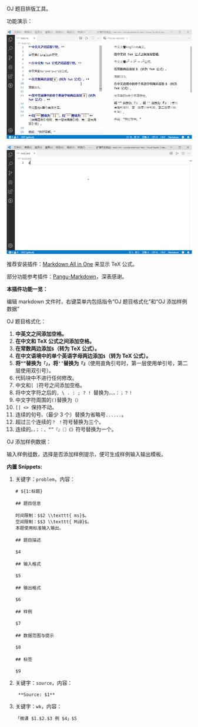 OJ 题目排版工具。

功能演示：

![](https://raw.githubusercontent.com/1024th/vscode-OJ-format/master/assets/1.gif)

![](https://raw.githubusercontent.com/1024th/vscode-OJ-format/master/assets/2.gif)

推荐安装插件：[Markdown All in One](https://marketplace.visualstudio.com/items?itemName=yzhang.markdown-all-in-one) 来显示 TeX 公式。

部分功能参考插件：[Pangu-Markdown](https://marketplace.visualstudio.com/items?itemName=xlthu.Pangu-Markdown)，深表感谢。

**本插件功能一览：**

编辑 markdown 文件时，右键菜单内包括指令“OJ 题目格式化”和“OJ 添加样例数据”

OJ 题目格式化：

1. **中英文之间添加空格。**
2. **在中文和 TeX 公式之间添加空格。**
3. **在常数两边添加`$`（转为 TeX 公式）。**
4. **在中文语境中的单个英语字母两边添加`$`（转为 TeX 公式）。**
5. **将`“”`替换为`「」`，将`‘’`替换为`『』`**（使用直角引号时，第一层使用单引号，第二层使用双引号）。
6. 代码块中不进行任何修改。
7. 中文和`[ ]`符号之间添加空格。
8.  将中文字符之后的`, \ . : ; ? ! `替换为`，、。：；？！`
9.  中文字符周围的`()`替换为`（）`
10. `[] <> `保持不动。
11. 连续的句号`。`（最少 3 个）替换为省略号`......`。
12. 超过三个连续的`？ ！`符号替换为三个。
13. 连续的`。，；：、“”『』〖〗《》`符号替换为一个。
    
OJ 添加样例数据：

输入样例组数，选择是否添加样例提示，便可生成样例输入输出模板。

**内置 Snippets:** 

1. 关键字：`problem`，内容：

    ```plain
    # ${1:标题}
    
    ## 题目信息

    时间限制：$$2 \\texttt{ ms}$。  
    空间限制：$$3 \\texttt{ MiB}$。  
    本题使用标准输入输出。
    
    ## 题目描述
    
    $4
    
    ## 输入格式
    
    $5
    
    ## 输出格式
    
    $6
    
    ## 样例
    
    $7
    
    ## 数据范围与提示
    
    $8

    ## 标签

    $9
    ```

2. 关键字：`source`，内容：

        **Source: $1**

3. 关键字：`wk`，内容：

    ```plain
    「微课 $1.$2.$3 例 $4」$5
    ```
